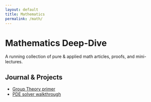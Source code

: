 ```yaml
---
layout: default
title: Mathematics
permalink: /math/
---
```


# Mathematics Deep-Dive

A running collection of pure & applied math articles, proofs, and mini-lectures.

## Journal & Projects
- [Group Theory primer](/math/group-theory/)
- [PDE solver walkthrough](/math/pde-solver/)
